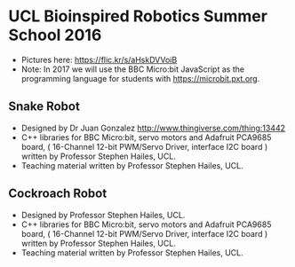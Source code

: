 # UCL Bioinspired Robotics Summer School 2016

* Pictures here: https://flic.kr/s/aHskDVVoiB
* Note: In 2017 we will use the BBC Micro:bit JavaScript as the programming language for students with https://microbit.pxt.org.


## Snake Robot
* Designed by Dr Juan Gonzalez http://www.thingiverse.com/thing:13442
* C++ libraries for BBC Micro:bit, servo motors and Adafruit PCA9685 board, ( 16-Channel 12-bit PWM/Servo Driver, interface I2C board ) written by Professor Stephen Hailes, UCL.
* Teaching material written by Professor Stephen Hailes, UCL.

## Cockroach Robot
* Designed by Professor Stephen Hailes, UCL.
* C++ libraries for BBC Micro:bit, servo motors and Adafruit PCA9685 board, ( 16-Channel 12-bit PWM/Servo Driver, interface I2C board ) written by Professor Stephen Hailes, UCL.
* Teaching material written by Professor Stephen Hailes, UCL.
